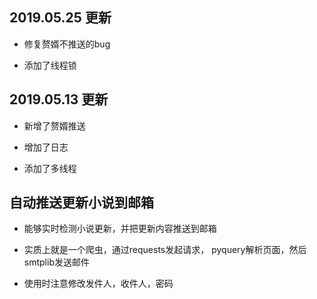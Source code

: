 2019.05.25 更新
--------------------------
- 修复赘婿不推送的bug

- 添加了线程锁

2019.05.13 更新
--------------------------
- 新增了赘婿推送
   
- 增加了日志
   
- 添加了多线程
   

**自动推送更新小说到邮箱**
--------------------------

- 能够实时检测小说更新，并把更新内容推送到邮箱

- 实质上就是一个爬虫，通过requests发起请求， pyquery解析页面，然后smtplib发送邮件

- 使用时注意修改发件人，收件人，密码
